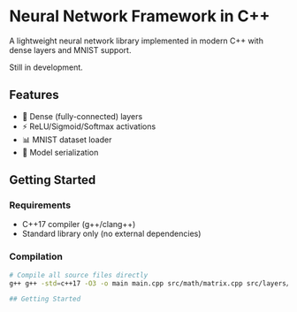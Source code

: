 # Neural Network Framework in C++

A lightweight neural network library implemented in modern C++ with dense layers and MNIST support.

Still in development.

## Features

- 🧠 Dense (fully-connected) layers
- ⚡ ReLU/Sigmoid/Softmax activations
- 📊 MNIST dataset loader
- 💾 Model serialization

## Getting Started

### Requirements
- C++17 compiler (g++/clang++)
- Standard library only (no external dependencies)

### Compilation
```bash
# Compile all source files directly
g++ g++ -std=c++17 -O3 -o main main.cpp src/math/matrix.cpp src/layers/dense_layer.cpp src/layers/base_layer.cpp src/utils/mnist_loader.cpp src/utils/matrix_utils.cpp -I./

## Getting Started

